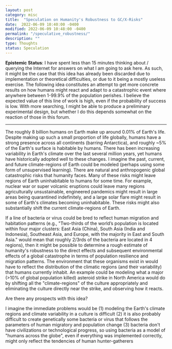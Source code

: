 ```yaml
---
layout: post
category: misc
title:  "Speculation on Humanity's Robustness to GC/X-Risks"
date:  2022-06-09 10:40:00 -0400
modified: 2022-06-09 10:48:00 -0400
permalink: "/speculative_robustness/"
description: ""
type: Thoughts
status: Speculation
---
```


<!-- How many distinct environments are there on Earth? 

How many of these environments have humans inhabited at one point or another? 

What global catastrophic and existential risks are there? 

How will these global catastrophics risks affect the distinct environments on Earth? 

How  -->

__Epistemic Status__: I have spent less than 15 minutes thinking about / querying the Internet for answers on what I am going to ask here. As such, it might be the case that this idea has already been discarded due to implementation or theoretical difficulties, or due to it being a mostly useless exercise. The following idea constitutes an attempt to get more concrete results on how humans might react and adapt to a catastrophic event where anywhere between 1-99.9% of the population perishes. I believe the expected value of this line of work is high, even if the probability of success is low. With more searching, I might be able to produce a preliminary experimental design, but whether I do this depends somewhat on the reaction of those in this forum. 

---

The roughly 8 billion humans on Earth make up around 0.01% of Earth's life. Despite making up such a small proportion of life globally, humans have a strong presence across all continents (barring Antarctica), and roughly ~5% of the Earth's surface is habitable by humans. There has been increasing variability in Earth's climate over the last several million years, yet humans have historically adopted well to these changes. I imagine the past, current, and future climate-regions of Earth could be modeled (perhaps using some form of unsupervised learning). There are natural and anthropogenic global catastrophic risks that humanity faces. Many of these risks might leave regions of Earth uninhabitable to humans for some time. For example, nuclear war or super volcanic eruptions could leave many regions agriculturally unsustainable, engineered pandemics might result in large areas being quarantined indefinitely, and a large solar flare might result in some of Earth's climates becoming uninhabitable. These risks might also substantially shift the current climate-regions of Earth.

If a line of bacteria or virus could be bred to reflect human migration and habitation patterns (e.g., "Two-thirds of the world’s population is located within four major clusters: East Asia (China), South Asia (India and Indonesia), Southeast Asia, and Europe, with the majority in East and South Asia." would mean that roughly 2/3rds of the bacteria are located in 4 regions), then it might be possible to determine a rough estimate of humanity's robustness to the direct effects and subsequent environmental effects of a global catastrophe in terms of population resilience and migration patterns. The environment that these organisms exist in would have to reflect the distribution of the climatic regions (and their variability) that humans currently inhabit. An example could be modeling what a major (>10% of global population killed) asteroid strike in North America would do by shifting all the "climate-regions" of the culture appropriately and eliminating the culture directly near the strike, and observing how it reacts. 

Are there any prospects with this idea? 

I imagine the immediate problems would be (1) modeling the Earth's climate regions and climate variability in a culture is difficult (2) it is also probably difficult to create genetically some bacteria or virus that follows the parameters of human migratory and population change (3) bacteria don't have civilizations or technological progress, so using bacteria as a model of "humans across the globe", even if everything was implemented correctly, might only reflect the tendencies of human hunter-gatherers 